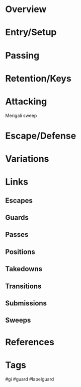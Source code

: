 # Overview
# Entry/Setup
# Passing
# Retention/Keys
# Attacking
Merigali sweep
# Escape/Defense
# Variations
# Links
## Escapes
## Guards
## Passes
## Positions
## Takedowns
## Transitions
## Submissions
## Sweeps
# References
# Tags
#gi #guard #lapelguard 